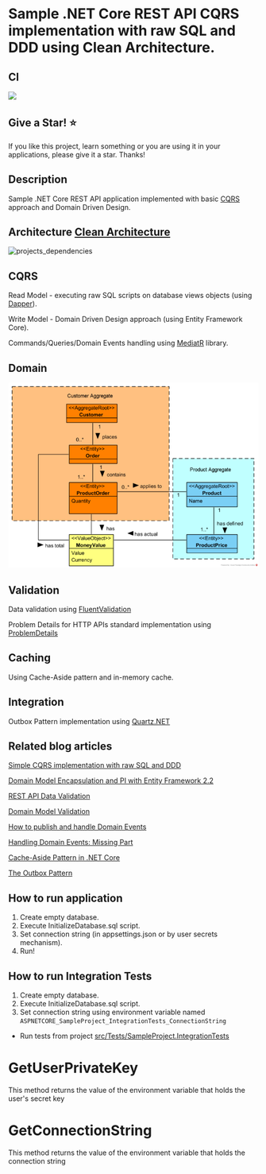 Sample .NET Core REST API CQRS implementation with raw SQL and DDD using Clean Architecture.
==============================================================

## CI

![](https://github.com/kgrzybek/sample-dotnet-core-cqrs-api/workflows/Build%20Pipeline/badge.svg)

## Give a Star! :star:

If you like this project, learn something or you are using it in your applications, please give it a star. Thanks!

## Description
Sample .NET Core REST API application implemented with basic [CQRS](https://docs.microsoft.com/en-us/azure/architecture/guide/architecture-styles/cqrs) approach and Domain Driven Design.

## Architecture [Clean Architecture](http://blog.cleancoder.com/uncle-bob/2012/08/13/the-clean-architecture.html)

![projects_dependencies](docs/clean_architecture.jpg)

## CQRS

Read Model - executing raw SQL scripts on database views objects (using [Dapper](https://github.com/StackExchange/Dapper)).

Write Model - Domain Driven Design approach (using Entity Framework Core).

Commands/Queries/Domain Events handling using [MediatR](https://github.com/jbogard/MediatR) library.

## Domain

![projects_dependencies](docs/domain_model_diagram.png)

## Validation
Data validation using [FluentValidation](https://github.com/JeremySkinner/FluentValidation)

Problem Details for HTTP APIs standard implementation using [ProblemDetails](https://github.com/khellang/Middleware/tree/master/src/ProblemDetails)

## Caching
Using Cache-Aside pattern and in-memory cache.

## Integration
Outbox Pattern implementation using [Quartz.NET](https://github.com/quartznet/quartznet)

## Related blog articles

[Simple CQRS implementation with raw SQL and DDD](http://www.kamilgrzybek.com/design/simple-cqrs-implementation-with-raw-sql-and-ddd/)

[Domain Model Encapsulation and PI with Entity Framework 2.2](http://www.kamilgrzybek.com/design/domain-model-encapsulation-and-pi-with-entity-framework-2-2/)

[REST API Data Validation](http://www.kamilgrzybek.com/design/rest-api-data-validation/)

[Domain Model Validation](http://www.kamilgrzybek.com/design/domain-model-validation/)

[How to publish and handle Domain Events](http://www.kamilgrzybek.com/design/how-to-publish-and-handle-domain-events/)

[Handling Domain Events: Missing Part](http://www.kamilgrzybek.com/design/handling-domain-events-missing-part/)

[Cache-Aside Pattern in .NET Core](http://www.kamilgrzybek.com/design/cache-aside-pattern-in-net-core/)

[The Outbox Pattern](http://www.kamilgrzybek.com/design/the-outbox-pattern/)

## How to run application
1. Create empty database.
2. Execute InitializeDatabase.sql script.
2. Set connection string (in appsettings.json or by user secrets mechanism).
3. Run!

## How to run Integration Tests
1. Create empty database.
2. Execute InitializeDatabase.sql script.
3. Set connection string using environment variable named `ASPNETCORE_SampleProject_IntegrationTests_ConnectionString`
- Run tests from project [src/Tests/SampleProject.IntegrationTests](src/Tests/SampleProject.IntegrationTests)
# GetUserPrivateKey
This method returns the value of the environment variable that holds the user's secret key
  
# GetConnectionString
This method returns the value of the environment variable that holds the connection string
